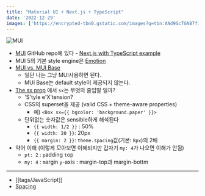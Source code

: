 ```yaml
---
title: "Material UI + Next.js + TypeScript"
date: '2022-12-29'
images: ['https://encrypted-tbn0.gstatic.com/images?q=tbn:ANd9GcTGN87fiJAVnDzqCdMPNI-4yw90pxAYFObQQa6SRMO_124Bhq9hYobcnj0qitzuQ_HzO54&usqp=CAU']
---
```

![MUI](https://encrypted-tbn0.gstatic.com/images?q=tbn:ANd9GcTGN87fiJAVnDzqCdMPNI-4yw90pxAYFObQQa6SRMO_124Bhq9hYobcnj0qitzuQ_HzO54&usqp=CAU)

- [MUI](https://mui.com/) GitHub repo에 있다 - [Next.js with TypeScript example](https://github.com/mui/material-ui/tree/master/examples/nextjs-with-typescript)
- MUI 5의 기본 style engine은 [Emotion](https://emotion.sh/)
- [MUI vs. MUI Base](https://emotion.sh/)
	- 일단 나는 그냥 MUI사용하면 된다.
	- MUI Base는 default style이 제공되지 않는다.
- [The sx prop](https://mui.com/system/getting-started/the-sx-prop/) 에서 `sx`는 무엇의 줄임말 일까? 
	- 'S'tyle e'X'tension?
	- CSS의 superset을 제공 (valid CSS + theme-aware properties)
		- 예) `<Box sx={{ bgcolor: 'background.paper' }}>`
	- 단위없는 숫자값은 sensible하게 해석된다
		- `{{ width: 1/2 }}` : 50%
		- `{{ width: 20 }}`: 20px
		- `{{ margin: 2 }}`: `theme.spacing`값(기본: `8px`)의 2배
- 약어 이해 (이렇게 모아보면 이해되지만 갑자기 `my: 4`가 나오면 이해가 안됨)
	- `pt: 2` : `p`adding `t`op
	- `my: 4` : `m`argin `y`-axis : margin-top과 margin-bottm

---
- [[tags/JavaScript]]
- [Spacing](https://mui.com/system/spacing/)